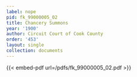 ```yaml
---
label: nope
pid: fk_99000005_02
title: Chancery Summons
year: '1900'
author: Circuit Court of Cook County
order: '453'
layout: single
collection: documents
---
```



{{< embed-pdf url=/pdfs/fk_99000005_02.pdf >}}